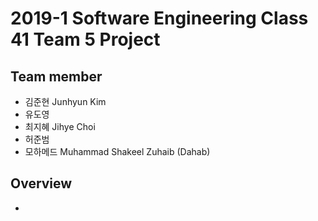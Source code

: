 # 2019-1 Software Engineering Class 41 Team 5 Project

## Team member
- 김준현 Junhyun Kim
- 유도영
- 최지혜 Jihye Choi
- 허준범
- 모하메드 Muhammad Shakeel Zuhaib (Dahab)

## Overview
- 
